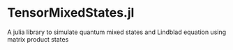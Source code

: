 # TensorMixedStates.jl
A julia library to simulate quantum mixed states and Lindblad equation using matrix product states

